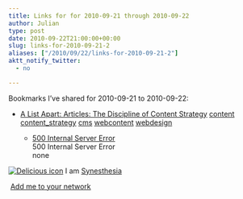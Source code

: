 ```yaml
---
title: Links for for 2010-09-21 through 2010-09-22
author: Julian
type: post
date: 2010-09-22T21:00:00+00:00
slug: links-for-2010-09-21-2 
aliases: ["/2010/09/22/links-for-2010-09-21-2"]
aktt_notify_twitter:
  - no

---
```

Bookmarks I&#8217;ve shared for 2010-09-21 to 2010-09-22:

  * [A List Apart: Articles: The Discipline of Content Strategy][1] 
    [content][2] [content_strategy][3] [cms][4] [webcontent][5] [webdesign][6] </li> 
    
      * [500 Internal Server Error][7]  
        500 Internal Server Error  
        none</ul> 
    
    <p class="deliciouslink">
      <a href="https://del.icio.us/synesthesia" title="See all my bookmarks on del.icio.us"><img src="https://www.synesthesia.co.uk/images/deliciousicon.jpg" alt="Delicious icon" /></a>&nbsp;I am <a href="https://del.icio.us/synesthesia" title="See all my bookmarks on del.icio.us">Synesthesia</a>
    </p>
    
    <p class="deliciouslink">
      <a href="https://del.icio.us/network?add=synesthesia" title="Add me to your del.icio.us network"><img src="https://www.synesthesia.co.uk/images/add.gif" alt="" /></a>&nbsp;<a href="https://del.icio.us/network?add=synesthesia" title="Add me to your del.icio.us network">Add me to your network</a>
    </p>

 [1]: https://www.alistapart.com/articles/thedisciplineofcontentstrategy
 [2]: https://delicious.com/synesthesia/content
 [3]: https://delicious.com/synesthesia/content_strategy
 [4]: https://delicious.com/synesthesia/cms
 [5]: https://delicious.com/synesthesia/webcontent
 [6]: https://delicious.com/synesthesia/webdesign
 [7]: https://feeds.delicious.com/v2/rss/synesthesia